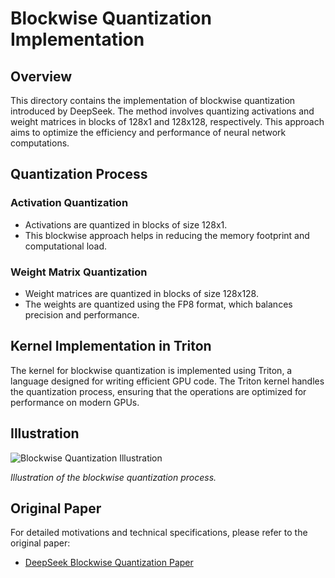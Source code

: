 # Blockwise Quantization Implementation

## Overview

This directory contains the implementation of blockwise quantization introduced by DeepSeek. The method involves quantizing activations and weight matrices in blocks of 128x1 and 128x128, respectively. This approach aims to optimize the efficiency and performance of neural network computations.

## Quantization Process

### Activation Quantization
- Activations are quantized in blocks of size 128x1.
- This blockwise approach helps in reducing the memory footprint and computational load.

### Weight Matrix Quantization
- Weight matrices are quantized in blocks of size 128x128.
- The weights are quantized using the FP8 format, which balances precision and performance.

## Kernel Implementation in Triton

The kernel for blockwise quantization is implemented using Triton, a language designed for writing efficient GPU code. The Triton kernel handles the quantization process, ensuring that the operations are optimized for performance on modern GPUs.

## Illustration

![Blockwise Quantization Illustration](https://arxiv.org/html/2412.19437v1/x7.png)

*Illustration of the blockwise quantization process.*

## Original Paper

For detailed motivations and technical specifications, please refer to the original paper:
- [DeepSeek Blockwise Quantization Paper](https://arxiv.org/html/2412.19437v1)

